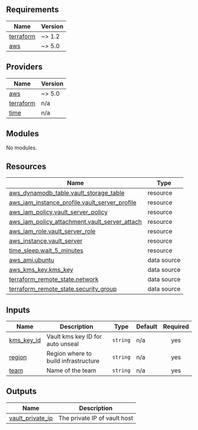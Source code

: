## Requirements

| Name | Version |
|------|---------|
| <a name="requirement_terraform"></a> [terraform](#requirement\_terraform) | ~> 1.2 |
| <a name="requirement_aws"></a> [aws](#requirement\_aws) | ~> 5.0 |

## Providers

| Name | Version |
|------|---------|
| <a name="provider_aws"></a> [aws](#provider\_aws) | ~> 5.0 |
| <a name="provider_terraform"></a> [terraform](#provider\_terraform) | n/a |
| <a name="provider_time"></a> [time](#provider\_time) | n/a |

## Modules

No modules.

## Resources

| Name | Type |
|------|------|
| [aws_dynamodb_table.vault_storage_table](https://registry.terraform.io/providers/hashicorp/aws/latest/docs/resources/dynamodb_table) | resource |
| [aws_iam_instance_profile.vault_server_profile](https://registry.terraform.io/providers/hashicorp/aws/latest/docs/resources/iam_instance_profile) | resource |
| [aws_iam_policy.vault_server_policy](https://registry.terraform.io/providers/hashicorp/aws/latest/docs/resources/iam_policy) | resource |
| [aws_iam_policy_attachment.vault_server_attach](https://registry.terraform.io/providers/hashicorp/aws/latest/docs/resources/iam_policy_attachment) | resource |
| [aws_iam_role.vault_server_role](https://registry.terraform.io/providers/hashicorp/aws/latest/docs/resources/iam_role) | resource |
| [aws_instance.vault_server](https://registry.terraform.io/providers/hashicorp/aws/latest/docs/resources/instance) | resource |
| [time_sleep.wait_5_minutes](https://registry.terraform.io/providers/hashicorp/time/latest/docs/resources/sleep) | resource |
| [aws_ami.ubuntu](https://registry.terraform.io/providers/hashicorp/aws/latest/docs/data-sources/ami) | data source |
| [aws_kms_key.kms_key](https://registry.terraform.io/providers/hashicorp/aws/latest/docs/data-sources/kms_key) | data source |
| [terraform_remote_state.network](https://registry.terraform.io/providers/hashicorp/terraform/latest/docs/data-sources/remote_state) | data source |
| [terraform_remote_state.security_group](https://registry.terraform.io/providers/hashicorp/terraform/latest/docs/data-sources/remote_state) | data source |

## Inputs

| Name | Description | Type | Default | Required |
|------|-------------|------|---------|:--------:|
| <a name="input_kms_key_id"></a> [kms\_key\_id](#input\_kms\_key\_id) | Vault kms key ID for auto unseal | `string` | n/a | yes |
| <a name="input_region"></a> [region](#input\_region) | Region where to build infrastructure | `string` | n/a | yes |
| <a name="input_team"></a> [team](#input\_team) | Name of the team | `string` | n/a | yes |

## Outputs

| Name | Description |
|------|-------------|
| <a name="output_vault_private_ip"></a> [vault\_private\_ip](#output\_vault\_private\_ip) | The private IP of vault host |
